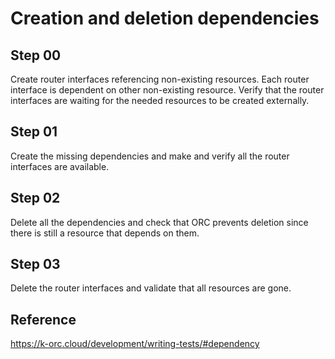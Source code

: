 # Creation and deletion dependencies

## Step 00

Create router interfaces referencing non-existing resources. Each router interface is dependent on other non-existing resource. Verify that the router interfaces are waiting for the needed resources to be created externally.

## Step 01

Create the missing dependencies and make and verify all the router interfaces are available.

## Step 02

Delete all the dependencies and check that ORC prevents deletion since there is still a resource that depends on them.

## Step 03

Delete the router interfaces and validate that all resources are gone.

## Reference

https://k-orc.cloud/development/writing-tests/#dependency
